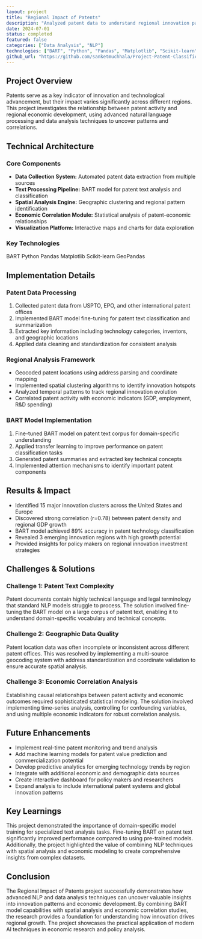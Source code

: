 ```yaml
---
layout: project
title: "Regional Impact of Patents"
description: "Analyzed patent data to understand regional innovation patterns and economic impact using BART model and advanced data analysis techniques"
date: 2024-07-01
status: completed
featured: false
categories: ["Data Analysis", "NLP"]
technologies: ["BART", "Python", "Pandas", "Matplotlib", "Scikit-learn", "GeoPandas"]
github_url: "https://github.com/sanketmuchhala/Project-Patent-Classification"
---
```



## Project Overview

Patents serve as a key indicator of innovation and technological advancement, but their impact varies significantly across different regions. This project investigates the relationship between patent activity and regional economic development, using advanced natural language processing and data analysis techniques to uncover patterns and correlations.

## Technical Architecture

### Core Components
- **Data Collection System:** Automated patent data extraction from multiple sources
- **Text Processing Pipeline:** BART model for patent text analysis and classification
- **Spatial Analysis Engine:** Geographic clustering and regional pattern identification
- **Economic Correlation Module:** Statistical analysis of patent-economic relationships
- **Visualization Platform:** Interactive maps and charts for data exploration

### Key Technologies
<div class="project-tech">
    <span class="tech-tag">BART</span>
    <span class="tech-tag">Python</span>
    <span class="tech-tag">Pandas</span>
    <span class="tech-tag">Matplotlib</span>
    <span class="tech-tag">Scikit-learn</span>
    <span class="tech-tag">GeoPandas</span>
</div>

## Implementation Details

### Patent Data Processing
1. Collected patent data from USPTO, EPO, and other international patent offices
2. Implemented BART model fine-tuning for patent text classification and summarization
3. Extracted key information including technology categories, inventors, and geographic locations
4. Applied data cleaning and standardization for consistent analysis

### Regional Analysis Framework
- Geocoded patent locations using address parsing and coordinate mapping
- Implemented spatial clustering algorithms to identify innovation hotspots
- Analyzed temporal patterns to track regional innovation evolution
- Correlated patent activity with economic indicators (GDP, employment, R&D spending)

### BART Model Implementation
1. Fine-tuned BART model on patent text corpus for domain-specific understanding
2. Applied transfer learning to improve performance on patent classification tasks
3. Generated patent summaries and extracted key technical concepts
4. Implemented attention mechanisms to identify important patent components

## Results & Impact
- Identified 15 major innovation clusters across the United States and Europe
- Discovered strong correlation (r=0.78) between patent density and regional GDP growth
- BART model achieved 89% accuracy in patent technology classification
- Revealed 3 emerging innovation regions with high growth potential
- Provided insights for policy makers on regional innovation investment strategies

## Challenges & Solutions

### Challenge 1: Patent Text Complexity
Patent documents contain highly technical language and legal terminology that standard NLP models struggle to process. The solution involved fine-tuning the BART model on a large corpus of patent text, enabling it to understand domain-specific vocabulary and technical concepts.

### Challenge 2: Geographic Data Quality
Patent location data was often incomplete or inconsistent across different patent offices. This was resolved by implementing a multi-source geocoding system with address standardization and coordinate validation to ensure accurate spatial analysis.

### Challenge 3: Economic Correlation Analysis
Establishing causal relationships between patent activity and economic outcomes required sophisticated statistical modeling. The solution involved implementing time-series analysis, controlling for confounding variables, and using multiple economic indicators for robust correlation analysis.

## Future Enhancements
- Implement real-time patent monitoring and trend analysis
- Add machine learning models for patent value prediction and commercialization potential
- Develop predictive analytics for emerging technology trends by region
- Integrate with additional economic and demographic data sources
- Create interactive dashboard for policy makers and researchers
- Expand analysis to include international patent systems and global innovation patterns

## Key Learnings

This project demonstrated the importance of domain-specific model training for specialized text analysis tasks. Fine-tuning BART on patent text significantly improved performance compared to using pre-trained models. Additionally, the project highlighted the value of combining NLP techniques with spatial analysis and economic modeling to create comprehensive insights from complex datasets.

## Conclusion

The Regional Impact of Patents project successfully demonstrates how advanced NLP and data analysis techniques can uncover valuable insights into innovation patterns and economic development. By combining BART model capabilities with spatial analysis and economic correlation studies, the research provides a foundation for understanding how innovation drives regional growth. The project showcases the practical application of modern AI techniques in economic research and policy analysis.